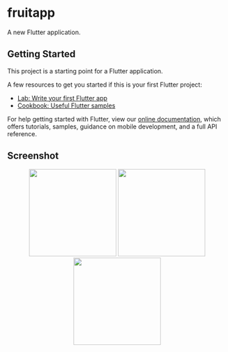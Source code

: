 # fruitapp

A new Flutter application.

## Getting Started

This project is a starting point for a Flutter application.

A few resources to get you started if this is your first Flutter project:

- [Lab: Write your first Flutter app](https://flutter.dev/docs/get-started/codelab)
- [Cookbook: Useful Flutter samples](https://flutter.dev/docs/cookbook)

For help getting started with Flutter, view our
[online documentation](https://flutter.dev/docs), which offers tutorials,
samples, guidance on mobile development, and a full API reference.

## Screenshot
<div align="center">
    <img src="https://raw.github.com/akbarmaulan4/fruitapp/main/ss/ss1.jpeg" width="200px"</img> 
    <img src="https://raw.github.com/akbarmaulan4/fruitapp/main/ss/ss2.jpeg" width="200px"</img> 
    <img src="https://raw.github.com/akbarmaulan4/fruitapp/main/ss/ss3.jpeg" width="200px"</img> 
</div>
